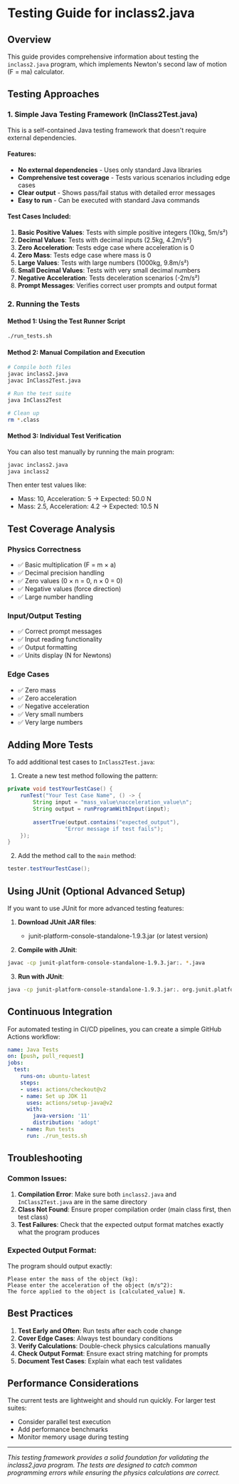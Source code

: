 # Testing Guide for inclass2.java

## Overview
This guide provides comprehensive information about testing the `inclass2.java` program, which implements Newton's second law of motion (F = ma) calculator.

## Testing Approaches

### 1. Simple Java Testing Framework (InClass2Test.java)
This is a self-contained Java testing framework that doesn't require external dependencies.

#### Features:
- **No external dependencies** - Uses only standard Java libraries
- **Comprehensive test coverage** - Tests various scenarios including edge cases
- **Clear output** - Shows pass/fail status with detailed error messages
- **Easy to run** - Can be executed with standard Java commands

#### Test Cases Included:
1. **Basic Positive Values**: Tests with simple positive integers (10kg, 5m/s²)
2. **Decimal Values**: Tests with decimal inputs (2.5kg, 4.2m/s²)
3. **Zero Acceleration**: Tests edge case where acceleration is 0
4. **Zero Mass**: Tests edge case where mass is 0
5. **Large Values**: Tests with large numbers (1000kg, 9.8m/s²)
6. **Small Decimal Values**: Tests with very small decimal numbers
7. **Negative Acceleration**: Tests deceleration scenarios (-2m/s²)
8. **Prompt Messages**: Verifies correct user prompts and output format

### 2. Running the Tests

#### Method 1: Using the Test Runner Script
```bash
./run_tests.sh
```

#### Method 2: Manual Compilation and Execution
```bash
# Compile both files
javac inclass2.java
javac InClass2Test.java

# Run the test suite
java InClass2Test

# Clean up
rm *.class
```

#### Method 3: Individual Test Verification
You can also test manually by running the main program:
```bash
javac inclass2.java
java inclass2
```
Then enter test values like:
- Mass: 10, Acceleration: 5 → Expected: 50.0 N
- Mass: 2.5, Acceleration: 4.2 → Expected: 10.5 N

## Test Coverage Analysis

### Physics Correctness
- ✅ Basic multiplication (F = m × a)
- ✅ Decimal precision handling
- ✅ Zero values (0 × n = 0, n × 0 = 0)
- ✅ Negative values (force direction)
- ✅ Large number handling

### Input/Output Testing
- ✅ Correct prompt messages
- ✅ Input reading functionality
- ✅ Output formatting
- ✅ Units display (N for Newtons)

### Edge Cases
- ✅ Zero mass
- ✅ Zero acceleration
- ✅ Negative acceleration
- ✅ Very small numbers
- ✅ Very large numbers

## Adding More Tests

To add additional test cases to `InClass2Test.java`:

1. Create a new test method following the pattern:
```java
private void testYourTestCase() {
    runTest("Your Test Case Name", () -> {
        String input = "mass_value\nacceleration_value\n";
        String output = runProgramWithInput(input);
        
        assertTrue(output.contains("expected_output"), 
                  "Error message if test fails");
    });
}
```

2. Add the method call to the `main` method:
```java
tester.testYourTestCase();
```

## Using JUnit (Optional Advanced Setup)

If you want to use JUnit for more advanced testing features:

1. **Download JUnit JAR files**:
   - junit-platform-console-standalone-1.9.3.jar (or latest version)

2. **Compile with JUnit**:
```bash
javac -cp junit-platform-console-standalone-1.9.3.jar:. *.java
```

3. **Run with JUnit**:
```bash
java -cp junit-platform-console-standalone-1.9.3.jar:. org.junit.platform.console.ConsoleLauncher --class-path . --scan-class-path
```

## Continuous Integration

For automated testing in CI/CD pipelines, you can create a simple GitHub Actions workflow:

```yaml
name: Java Tests
on: [push, pull_request]
jobs:
  test:
    runs-on: ubuntu-latest
    steps:
    - uses: actions/checkout@v2
    - name: Set up JDK 11
      uses: actions/setup-java@v2
      with:
        java-version: '11'
        distribution: 'adopt'
    - name: Run tests
      run: ./run_tests.sh
```

## Troubleshooting

### Common Issues:

1. **Compilation Error**: Make sure both `inclass2.java` and `InClass2Test.java` are in the same directory
2. **Class Not Found**: Ensure proper compilation order (main class first, then test class)
3. **Test Failures**: Check that the expected output format matches exactly what the program produces

### Expected Output Format:
The program should output exactly:
```
Please enter the mass of the object (kg): 
Please enter the acceleration of the object (m/s^2): 
The force applied to the object is [calculated_value] N.
```

## Best Practices

1. **Test Early and Often**: Run tests after each code change
2. **Cover Edge Cases**: Always test boundary conditions
3. **Verify Calculations**: Double-check physics calculations manually
4. **Check Output Format**: Ensure exact string matching for prompts
5. **Document Test Cases**: Explain what each test validates

## Performance Considerations

The current tests are lightweight and should run quickly. For larger test suites:
- Consider parallel test execution
- Add performance benchmarks
- Monitor memory usage during testing

---

*This testing framework provides a solid foundation for validating the inclass2.java program. The tests are designed to catch common programming errors while ensuring the physics calculations are correct.*
